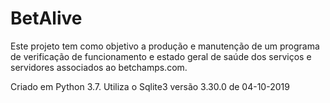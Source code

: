 # BetAlive

Este projeto tem como objetivo a produção e manutenção de um programa de verificação de
funcionamento e estado geral de saúde dos serviços e servidores associados ao betchamps.com.

Criado em Python 3.7.
Utiliza o Sqlite3 versão 3.30.0 de 04-10-2019